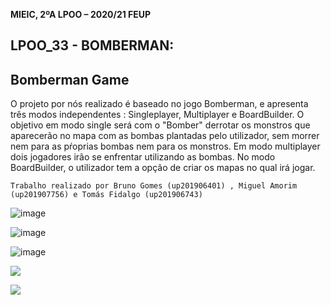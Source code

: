 **MIEIC, 2ºA LPOO – 2020/21 FEUP**

## LPOO_33 - BOMBERMAN:

## Bomberman Game

O projeto por nós realizado é baseado no jogo Bomberman, e apresenta três modos independentes : Singleplayer, Multiplayer e BoardBuilder.
O objetivo em modo single será com o "Bomber" derrotar os monstros que aparecerão no mapa com as bombas plantadas pelo utilizador,
sem morrer nem para as pŕoprias bombas nem para os monstros. Em modo multiplayer dois jogadores irão se enfrentar utilizando as bombas. 
No modo BoardBuilder, o utilizador tem a opção de criar os mapas no qual irá jogar.

```
Trabalho realizado por Bruno Gomes (up201906401) , Miguel Amorim (up201907756) e Tomás Fidalgo (up201906743)
```

![image](https://github.com/FEUP-LPOO-2021/lpoo-2021-g33/blob/master/docs/ScreenShots/screenshot5.png?raw=true "Title")

![image](https://github.com/FEUP-LPOO-2021/lpoo-2021-g33/blob/master/docs/ScreenShots/screenshot6.png?raw=true "Title")

![image](https://github.com/FEUP-LPOO-2021/lpoo-2021-g33/blob/master/docs/ScreenShots/screenshot7.png?raw=true "Title")


![](https://github.com/FEUP-LPOO-2021/lpoo-2021-g33/blob/master/docs/gifs/gif1.gif)

![](https://github.com/FEUP-LPOO-2021/lpoo-2021-g33/blob/master/docs/gifs/gif2.gif)
